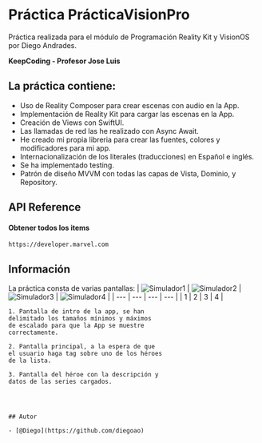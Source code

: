 # Práctica PrácticaVisionPro

Práctica realizada para el módulo de Programación Reality Kit y VisionOS por Diego Andrades.

**KeepCoding - Profesor Jose Luis**

## La práctica contiene:

- Uso de Reality Composer para crear escenas con audio en la App.
- Implementación de Reality Kit para cargar las escenas en la App.
- Creación de Views con SwiftUI.
- Las llamadas de red las he realizado con Async Await.
- He creado mi propia libreria para crear las fuentes, colores y modificadores para mi app.
- Internacionalización de los literales (traducciones) en Español e inglés.
- Se ha implementado testing.
- Patrón de diseño MVVM con todas las capas de Vista, Dominio, y Repository.


## API Reference

#### Obtener todos los items

```http
https://developer.marvel.com
```

## Información

La práctica consta de varias pantallas:
| ![Simulador1](https://github.com/diegoao/AppDesarrolloSeguroDiegoAndrades/blob/main/Screenshots%20Readme/imagen1.png) | ![Simulador2](https://github.com/diegoao/AppDesarrolloSeguroDiegoAndrades/blob/main/Screenshots%20Readme/imagen2.png) | ![Simulador3](https://github.com/diegoao/AppDesarrolloSeguroDiegoAndrades/blob/main/Screenshots%20Readme/imagen3.png) | ![Simulador4](https://github.com/diegoao/AppDesarrolloSeguroDiegoAndrades/blob/main/Screenshots%20Readme/imagen4.png) |
| --- | --- | --- | --- | 
| 1 | 2 | 3 | 4 |

```
1. Pantalla de intro de la app, se han
delimitado los tamaños mínimos y máximos
de escalado para que la App se muestre
correctamente.
```
```
2. Pantalla principal, a la espera de que
el usuario haga tag sobre uno de los héroes
de la lista.
```
```
3. Pantalla del héroe con la descripción y
datos de las series cargados.
```
```



## Autor

- [@Diego](https://github.com/diegoao)
